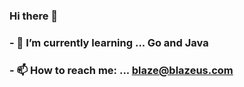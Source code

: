 ### Hi there 👋
### - 🌱 I’m currently learning ... Go and Java
### - 📫 How to reach me: ... blaze@blazeus.com
<!--
**BruhItzBlazer/BruhItzBlazer** is a ✨ _special_ ✨ repository because its `README.md` (this file) appears on your GitHub profile.
Here are some ideas to get you started:
- 🔭 I’m currently working on ...
- 🌱 I’m currently learning ...
- 👯 I’m looking to collaborate on ...
- 🤔 I’m looking for help with ...
- 💬 Ask me about ...
- 📫 How to reach me: ...
- 😄 Pronouns: ...
- ⚡ Fun fact: ...
-->
